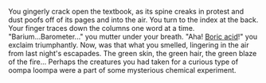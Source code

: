 You gingerly crack open the textbook, as its spine creaks in protest and dust poofs off of its pages and into the air.
You turn to the index at the back. Your finger traces down the columns one word at a time. "Barium...Barometer..." you
mutter under your breath. "Aha! [Boric acid](https://en.wikipedia.org/wiki/Boric_acid#Pyrotechnics)!" you exclaim triumphantly. Now, was that what you smelled, lingering in the
air from last night's escapades. The green skin, the green hair, the green blaze of the fire... Perhaps the creatures
you had taken for a curious type of oompa loompa were a part of some mysterious chemical experiment.